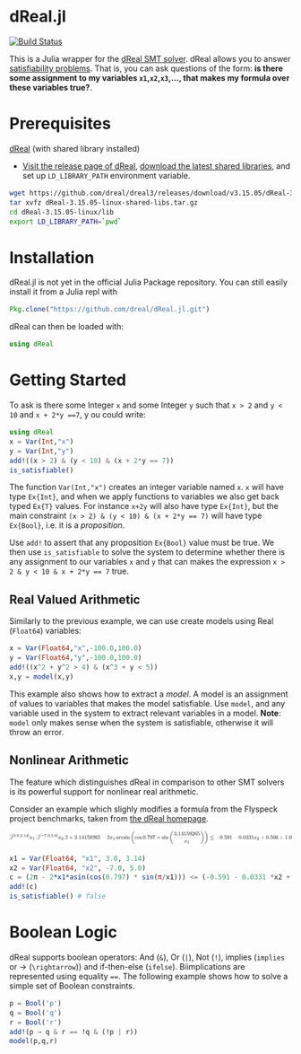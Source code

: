 # dReal.jl

[![Build Status](https://travis-ci.org/dreal/dReal.jl.svg?branch=master)](https://travis-ci.org/dreal/dReal.jl)

This is a Julia wrapper for the [dReal SMT solver](https://dreal.github.io/).
dReal allows you to answer [satisfiability problems](http://en.wikipedia.org/wiki/Satisfiability_modulo_theories).  That is, you can ask questions of the form: __is there some assignment to my variables `x1`,`x2`,`x3`,..., that makes my formula over these variables true?__.  


# Prerequisites
[dReal](https://github.com/dreal/dreal3) (with shared library installed)

- [Visit the release page of dReal](https://github.com/dreal/dreal3/releases), [download the latest shared libraries](https://github.com/dreal/dreal3/releases/download/v3.15.05/dReal-3.15.05-linux-shared-libs.tar.gz), and set up `LD_LIBRARY_PATH` environment variable.


```bash
wget https://github.com/dreal/dreal3/releases/download/v3.15.05/dReal-3.15.05-linux-shared-libs.tar.gz
tar xvfz dReal-3.15.05-linux-shared-libs.tar.gz
cd dReal-3.15.05-linux/lib
export LD_LIBRARY_PATH=`pwd`
```

# Installation
dReal.jl is not yet in the official Julia Package repository.  You can still easily install it from a Julia repl with

```julia
Pkg.clone("https://github.com/dreal/dReal.jl.git")
```

dReal can then be loaded with:

```julia
using dReal
```

# Getting Started

To ask is there some Integer `x` and some Integer `y` such that `x > 2` and `y < 10` and `x + 2*y ==7`, y ou could write:

```julia
using dReal
x = Var(Int,"x")
y = Var(Int,"y")
add!((x > 2) & (y < 10) & (x + 2*y == 7))
is_satisfiable()
```

The function `Var(Int,"x")` creates an integer variable named `x`.  `x` will have type `Ex{Int}`, and when we apply functions to variables we also get back typed `Ex{T}` values.  For instance `x+2y` will also have type `Ex{Int}`, but the main constraint `(x > 2) & (y < 10) & (x + 2*y == 7)` will have type `Ex{Bool}`, i.e. it is a *proposition*.

Use `add!` to assert that any proposition `Ex{Bool}` value must be true. We then use `is_satisfiable` to solve the system to determine whether there is any assignment to our variables `x` and `y` that can makes the expression `x > 2 & y < 10 & x + 2*y == 7` true.

## Real Valued Arithmetic

Similarly to the previous example, we can use create models using Real (`Float64`) variables:

```julia
x = Var(Float64,"x",-100.0,100.0)
y = Var(Float64,"y",-100.0,100.0)
add!((x^2 + y^2 > 4) & (x^3 + y < 5))
x,y = model(x,y)
```

This example also shows how to extract a *model*. A model is an assignment of  values to variables that makes the model satisfiable.  Use `model`, and any variable used in the system to extract relevant variables in a model.  __Note__: `model` only makes sense when the system is satisfiable, otherwise it will throw an error.

## Nonlinear Arithmetic

The feature which distinguishes dReal in comparison to other SMT solvers is its powerful support for nonlinear real arithmetic.

Consider an example which slighly modifies a formula from the Flyspeck project benchmarks, taken from [the dReal homepage](http://dreal.github.io/).

![flyspeckimage](images/eq.png?raw=true)

```julia
x1 = Var(Float64, "x1", 3.0, 3.14)
x2 = Var(Float64, "x2", -7.0, 5.0)
c = (2π - 2*x1*asin(cos(0.797) * sin(π/x1))) <= (-0.591 - 0.0331 *x2 + 0.506 + 1.0)
add!(c)
is_satisfiable() # false
```

# Boolean Logic

dReal supports boolean operators: And (`&`), Or (`|`), Not (`!`), implies (`implies` or → (`\rightarrow`))   and if-then-else (`ifelse`).  Bi­implications are
represented using equality `==`.  The following example shows how to solve a simple set of Boolean constraints.

```julia
p = Bool('p')
q = Bool('q')
r = Bool('r')
add!(p → q & r == !q & (!p | r))
model(p,q,r)
```
